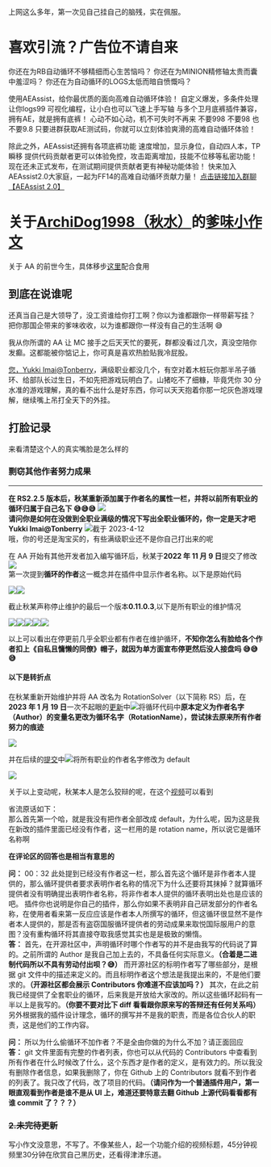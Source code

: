 上网这么多年，第一次见自己挂自己的脑残，实在佩服。

# 喜欢引流？广告位不请自来
你还在为RB自动循环不够精细而心生苦恼吗？
你还在为MINION精修轴太贵而囊中羞涩吗？
你还在为自动循环的LOGS太低而暗自愤慨吗？

使用AEAssist，给你最优质的面向高难自动循环体验！
自定义爆发，多条件处理让你logs99
可视化编程，让小白也可以飞速上手写轴
与多个卫月底裤插件兼容，拥有AE，就是拥有底裤！
心动不如心动，机不可失时不再来
不要998 不要98 也不要9.8
只要进群获取AE测试码，你就可以立刻体验爽滑的高难自动循环体验！

除此之外，AEAssist还拥有各项底裤功能
速度增加，显示身位，自动四人本，TP瞬移
提供代码贡献者更可以体验免控，攻击距离增加，技能不位移等私密功能！
现在还未正式发布，在测试期间提供贡献者更有神秘功能体验！
快来加入AEAssist2.0大家庭，一起为FF14的高难自动循环贡献力量！
[点击链接加入群聊【AEAssist 2.0】](http://qm.qq.com/cgi-bin/qm/qr?_wv=1027&k=EyT0BfZWCVq8v2yiMjSqcb4lEqYuaF_P&authKey=UJFoVZ3OljlBhSilXpeLKIIzofI4ZUjJfjuqCgr%2BiaT3Y6HmQFVbXZ5xBOlSv5yZ&noverify=0&group_code=552689154)

# 关于[ArchiDog1998（秋水）](https://github.com/ArchiDog1998)的[爹味小作文](https://archidog1998.github.io/RotationSolver/#/ChineseServer/)

关于 AA 的前世今生，具体移步[这里](https://github.com/ArchiDog1998/RotationSolver#%E5%AF%B9%E4%BA%8E%E5%9B%BD%E6%9C%8D%E7%94%A8%E6%88%B7)配合食用

## 到底在说谁呢

还真当自己是大领导了，没工资谁给你打工啊？你以为谁都跟你一样带薪写挂？
把你那国企带来的爹味收收，以为谁都跟你一样没有自己的生活啊 😅

我从你所谓的 AA 让 MC 接手之后天天忙的要死，群都没看过几次，真没空陪你发癫。这都能被你惦记上，你可真是喜欢热脸贴我冷屁股。

[您，Yukki Imai@Tonberry](https://jp.finalfantasyxiv.com/lodestone/character/38751017/)，满级职业都没几个，有空对着木桩玩你那半吊子循环、给部队长过生日，不如先把游戏玩明白了。山猪吃不了细糠，毕竟凭你 30 分水准的游戏理解，真的看不出什么是好东西，你可以天天抱着你那一坨灰色游戏理解，继续嘴上吊打全天下的外挂。

## 打脸记录

来看清楚这个人的真实嘴脸是怎么样的

### 剽窃其他作者努力成果

---

**在 RS2.2.5 版本后，秋某重新添加属于作者名的属性一栏，并将以前所有职业的循环归属于自己名下 😅😅😅** ![](img/1-13.png)  
**请问你是如何在没做到全职业满级的情况下写出全职业循环的，你一定是天才吧 Yukki Imai@Tonberry** ![](img/1-14.png)截于 2023-4-12  
哦，你的号还是淘宝买的，有些满级职业还不是你自己打出来的呢

在 AA 开始有其他开发者加入编写循环后，秋某于**2022 年 11 月 9 日**提交了修改![](img/1-1.png)  
第一次提到**循环的作者**这一概念并在插件中显示作者名称。以下是原始代码

![](img/1-2.png)![](img/1-3.png)

截止秋某声称停止维护的最后一个版本**0.11.0.3**,以下是所有职业的维护情况

![](img/1-4.png)![](img/1-5.png)![](img/1-6.png)![](img/1-7.png)![](img/1-8.png)

以上可以看出在停更前几乎全职业都有作者在维护循环，**不知你怎么有脸给各个作者扣上《自私且慵懒的同僚》帽子，就因为单方面宣布停更然后没人接盘吗 😅😅😅**

#### 以下是转折点

在秋某重新开始维护并将 AA 改名为 RotationSolver（以下简称 RS）后，在**2023 年 1 月 19 日**一次不起眼的[更新](https://github.com/ArchiDog1998/RotationSolver/commit/c770978fd50f87380b11129bddb86f25969013dc)中![](img/1-9.png)将循环代码中**原本定义为作者名字（Author）的变量名更改为循环名字（RotationName），尝试抹去原来所有作者努力的痕迹**

![](img/1-10.png)

并在后续的[提交](https://github.com/ArchiDog1998/RotationSolver/commit/c9dec3bc99b7518000f155d8453495c5d774b246)中![](img/1-11.png)将所有职业的作者名字修改为 default

![](img/1-12.png)

关于以上变动呢，秋某本人是怎么狡辩的呢，在这个[视频](https://www.bilibili.com/video/BV1624y1z7iv/)可以看到

省流原话如下：   
那么首先第一个哈，就是我没有把作者全部改成 default，为什么呢，因为这是我在新改的插件里面已经没有作者，这一栏用的是 rotation name，所以说它是循环名称啊

**在评论区的回答也是相当有意思的**

**问：** 00：32 此处提到已经没有作者这一栏，那么首先这个循环是非作者本人提供的，那么循环提供者要求表明作者名称的情况下为什么还要将其抹掉？就算循环提供者没有明确提出表明作者名称，将非作者本人提供的循环表明出处也是应该的吧。
插件你也说明是你自己的插件，那么你如果不表明非自己研发部分的作者名称，在使用者看来第一反应应该是作者本人所撰写的循环，但这循环很显然不是作者本人提供的，那是否有盗窃国服循环提供者的劳动成果来取悦国际服用户的意图？没有重构循环将其直接夺取我感觉其实也是是极致的懒惰。  
**答：** 首先，在开源社区中，声明循环时哪个作者写的并不是由我写的代码说了算的。之前所谓的 Author 是我自己加上去的，不具备任何实际意义。**（合着是二进制代码所以不具有劳动付出呗？😅）** 而开源社区的标明作者写了哪些部分，是根据 git 文件中的描述来定义的。而且标明作者这个想法是我提出来的，不是他们要求的。**（开源社区都会展示 Contributors 你难道不应该加吗？）** 其次，在此之前我已经提供了全套职业的循环，后来我是开放给大家改的。所以这些循环起码有一半以上是我写的。**（你要不要对比下 diff 看看跟你原来写的答辩还有任何关系吗）** 另外根据我的插件设计理念，循环的撰写并不是我的职责，而是各位合伙人的职责，这是他们的工作内容。

**问：** 所以为什么偷循环不加作者？不是全由你做的为什么不加？请正面回应  
**答：** git 文件里面有完整的作者列表，你也可以从代码的 Contributors 中查看到所有作者在什么时候改了什么，这个东西才是作者的定义，是有效力的。所以我没有删除作者信息，如果我删除了，你在 Github 上的 Contributors 就看不到作者的列表了。我只改了代码，改了项目的代码。**（请问作为一个普通插件用户，第一眼直观看到作者是谁不是从 UI 上，难道还要特意去翻 Github 上源代码看看都有谁 commit 了？？？）**

### ~~2.未完待更新~~
写小作文没意思，不写了。不像某些人，起一个功能介绍的视频标题，45分钟视频里30分钟在欣赏自己黑历史，还看得津津乐道。
